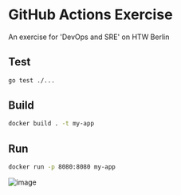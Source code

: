 # GitHub Actions Exercise

An exercise for 'DevOps and SRE' on HTW Berlin

## Test

```bash
go test ./...
```

## Build

```bash
docker build . -t my-app
```

## Run

```bash
docker run -p 8080:8080 my-app
```
![image](https://user-images.githubusercontent.com/84394566/141985780-8d60bf75-5d3a-49e1-a259-2b96f9299297.png)
